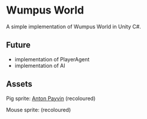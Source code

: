 # Wumpus World

A simple implementation of Wumpus World in Unity C#.

## Future

- implementation of PlayerAgent
- implementation of AI

## Assets

Pig sprite: [Anton Payvin](https://www.istockphoto.com/vector/pixel-art-8-bit-style-cute-pink-pig-isolated-vector-illustration-gm1269703578-372937157) (recoloured)

Mouse sprite: [](https://ikoiku.itch.io/16-x-16-pixel-art-character-mouse) (recoloured)
